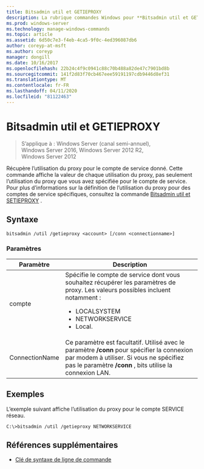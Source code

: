 ```yaml
---
title: Bitsadmin util et GETIEPROXY
description: La rubrique commandes Windows pour **Bitsadmin util et GETIEPROXY**, qui récupère l’utilisation du proxy pour le compte de service donné.
ms.prod: windows-server
ms.technology: manage-windows-commands
ms.topic: article
ms.assetid: 6d50c7e3-f4eb-4ca5-9f0c-4ed396087db6
author: coreyp-at-msft
ms.author: coreyp
manager: dongill
ms.date: 10/16/2017
ms.openlocfilehash: 22b24c4f9c0941c88c70b488a82de47c7901bd8b
ms.sourcegitcommit: 141f2d83f70cb467eee59191197cdb9446d8ef31
ms.translationtype: MT
ms.contentlocale: fr-FR
ms.lasthandoff: 04/11/2020
ms.locfileid: "81122463"
---
```

# <a name="bitsadmin-util-and-getieproxy"></a>Bitsadmin util et GETIEPROXY

> S’applique à : Windows Server (canal semi-annuel), Windows Server 2016, Windows Server 2012 R2, Windows Server 2012

Récupère l’utilisation du proxy pour le compte de service donné. Cette commande affiche la valeur de chaque utilisation du proxy, pas seulement l’utilisation du proxy que vous avez spécifiée pour le compte de service. Pour plus d’informations sur la définition de l’utilisation du proxy pour des comptes de service spécifiques, consultez la commande [Bitsadmin util et SETIEPROXY](bitsadmin-util-and-setieproxy.md) .

## <a name="syntax"></a>Syntaxe

```
bitsadmin /util /getieproxy <account> [/conn <connectionname>]
```

### <a name="parameters"></a>Paramètres

| Paramètre | Description |
| --------- | ---------- |
| compte | Spécifie le compte de service dont vous souhaitez récupérer les paramètres de proxy. Les valeurs possibles incluent notamment :<ul><li>LOCALSYSTEM</li><li>   NETWORKSERVICE</li><li>Local.</li></ul> |
| ConnectionName | Ce paramètre est facultatif. Utilisé avec le paramètre **/conn** pour spécifier la connexion par modem à utiliser. Si vous ne spécifiez pas le paramètre **/conn** , bits utilise la connexion LAN. |

## <a name="examples"></a>Exemples

L’exemple suivant affiche l’utilisation du proxy pour le compte SERVICE réseau.

```
C:\>bitsadmin /util /getieproxy NETWORKSERVICE
```

## <a name="additional-references"></a>Références supplémentaires

- [Clé de syntaxe de ligne de commande](command-line-syntax-key.md)
